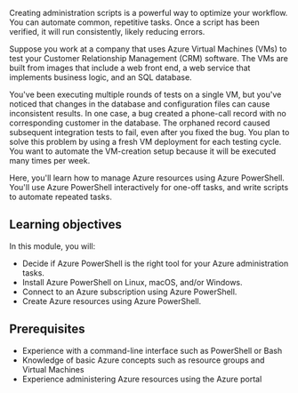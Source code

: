 Creating administration scripts is a powerful way to optimize your workflow. You can automate common, repetitive tasks. Once a script has been verified, it will run consistently, likely reducing errors.

Suppose you work at a company that uses Azure Virtual Machines (VMs) to test your Customer Relationship Management (CRM) software. The VMs are built from images that include a web front end, a web service that implements business logic, and an SQL database.

You've been executing multiple rounds of tests on a single VM, but you've noticed that changes in the database and configuration files can cause inconsistent results. In one case, a bug created a phone-call record with no corresponding customer in the database. The orphaned record caused subsequent integration tests to fail, even after you fixed the bug. You plan to solve this problem by using a fresh VM deployment for each testing cycle. You want to automate the VM-creation setup because it will be executed many times per week.

Here, you'll learn how to manage Azure resources using Azure PowerShell. You'll use Azure PowerShell interactively for one-off tasks, and write scripts to automate repeated tasks.

## Learning objectives

In this module, you will:

- Decide if Azure PowerShell is the right tool for your Azure administration tasks.
- Install Azure PowerShell on Linux, macOS, and/or Windows.
- Connect to an Azure subscription using Azure PowerShell.
- Create Azure resources using Azure PowerShell.

## Prerequisites

- Experience with a command-line interface such as PowerShell or Bash
- Knowledge of basic Azure concepts such as resource groups and Virtual Machines
- Experience administering Azure resources using the Azure portal
